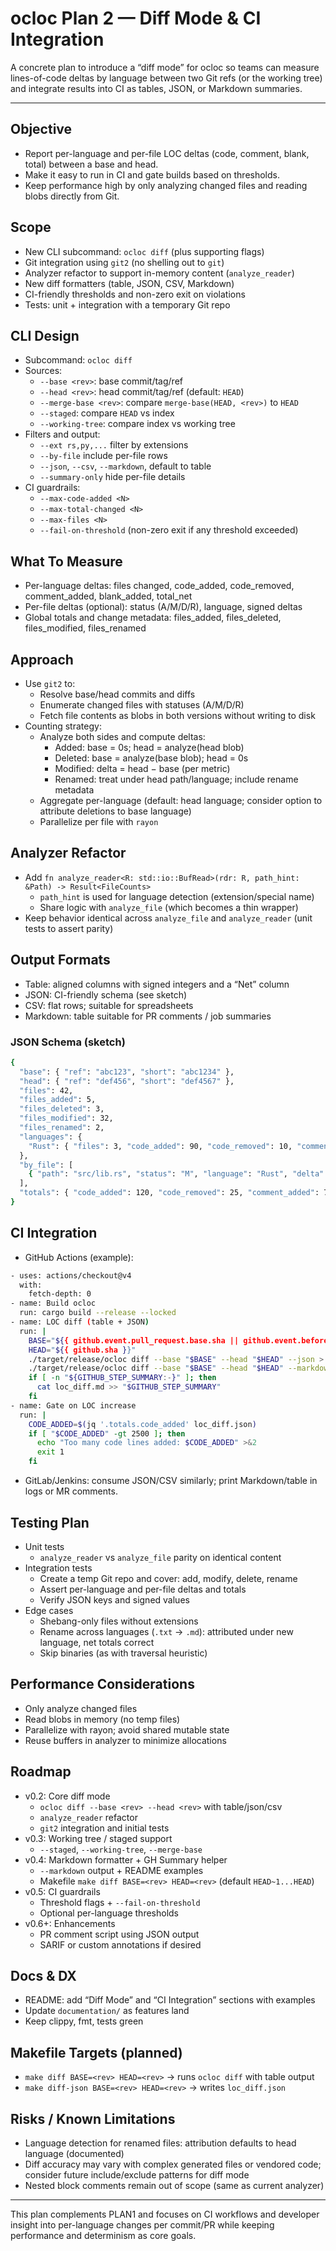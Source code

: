 # ocloc Plan 2 — Diff Mode & CI Integration

A concrete plan to introduce a “diff mode” for ocloc so teams can measure lines-of-code deltas by language between two Git refs (or the working tree) and integrate results into CI as tables, JSON, or Markdown summaries.

---

## Objective

- Report per-language and per-file LOC deltas (code, comment, blank, total) between a base and head.
- Make it easy to run in CI and gate builds based on thresholds.
- Keep performance high by only analyzing changed files and reading blobs directly from Git.

## Scope

- New CLI subcommand: `ocloc diff` (plus supporting flags)
- Git integration using `git2` (no shelling out to `git`)
- Analyzer refactor to support in-memory content (`analyze_reader`)
- New diff formatters (table, JSON, CSV, Markdown)
- CI-friendly thresholds and non-zero exit on violations
- Tests: unit + integration with a temporary Git repo

## CLI Design

- Subcommand: `ocloc diff`
- Sources:
  - `--base <rev>`: base commit/tag/ref
  - `--head <rev>`: head commit/tag/ref (default: `HEAD`)
  - `--merge-base <rev>`: compare `merge-base(HEAD, <rev>)` to `HEAD`
  - `--staged`: compare `HEAD` vs index
  - `--working-tree`: compare index vs working tree
- Filters and output:
  - `--ext rs,py,...` filter by extensions
  - `--by-file` include per-file rows
  - `--json`, `--csv`, `--markdown`, default to table
  - `--summary-only` hide per-file details
- CI guardrails:
  - `--max-code-added <N>`
  - `--max-total-changed <N>`
  - `--max-files <N>`
  - `--fail-on-threshold` (non-zero exit if any threshold exceeded)

## What To Measure

- Per-language deltas: files changed, code_added, code_removed, comment_added, blank_added, total_net
- Per-file deltas (optional): status (A/M/D/R), language, signed deltas
- Global totals and change metadata: files_added, files_deleted, files_modified, files_renamed

## Approach

- Use `git2` to:
  - Resolve base/head commits and diffs
  - Enumerate changed files with statuses (A/M/D/R)
  - Fetch file contents as blobs in both versions without writing to disk
- Counting strategy:
  - Analyze both sides and compute deltas:
    - Added: base = 0s; head = analyze(head blob)
    - Deleted: base = analyze(base blob); head = 0s
    - Modified: delta = head − base (per metric)
    - Renamed: treat under head path/language; include rename metadata
  - Aggregate per-language (default: head language; consider option to attribute deletions to base language)
  - Parallelize per file with `rayon`

## Analyzer Refactor

- Add `fn analyze_reader<R: std::io::BufRead>(rdr: R, path_hint: &Path) -> Result<FileCounts>`
  - `path_hint` is used for language detection (extension/special name)
  - Share logic with `analyze_file` (which becomes a thin wrapper)
- Keep behavior identical across `analyze_file` and `analyze_reader` (unit tests to assert parity)

## Output Formats

- Table: aligned columns with signed integers and a “Net” column
- JSON: CI-friendly schema (see sketch)
- CSV: flat rows; suitable for spreadsheets
- Markdown: table suitable for PR comments / job summaries

### JSON Schema (sketch)

```bash
{
  "base": { "ref": "abc123", "short": "abc1234" },
  "head": { "ref": "def456", "short": "def4567" },
  "files": 42,
  "files_added": 5,
  "files_deleted": 3,
  "files_modified": 32,
  "files_renamed": 2,
  "languages": {
    "Rust": { "files": 3, "code_added": 90, "code_removed": 10, "comment_added": 5, "blank_added": 5, "total_net": 80 }
  },
  "by_file": [
    { "path": "src/lib.rs", "status": "M", "language": "Rust", "delta": { "code": 10, "comment": 1, "blank": 0, "total": 11 } }
  ],
  "totals": { "code_added": 120, "code_removed": 25, "comment_added": 7, "blank_added": 4, "total_net": 106 }
}
```

## CI Integration

- GitHub Actions (example):

```bash
- uses: actions/checkout@v4
  with:
    fetch-depth: 0
- name: Build ocloc
  run: cargo build --release --locked
- name: LOC diff (table + JSON)
  run: |
    BASE="${{ github.event.pull_request.base.sha || github.event.before }}"
    HEAD="${{ github.sha }}"
    ./target/release/ocloc diff --base "$BASE" --head "$HEAD" --json > loc_diff.json
    ./target/release/ocloc diff --base "$BASE" --head "$HEAD" --markdown > loc_diff.md
    if [ -n "${GITHUB_STEP_SUMMARY:-}" ]; then
      cat loc_diff.md >> "$GITHUB_STEP_SUMMARY"
    fi
- name: Gate on LOC increase
  run: |
    CODE_ADDED=$(jq '.totals.code_added' loc_diff.json)
    if [ "$CODE_ADDED" -gt 2500 ]; then
      echo "Too many code lines added: $CODE_ADDED" >&2
      exit 1
    fi
```

- GitLab/Jenkins: consume JSON/CSV similarly; print Markdown/table in logs or MR comments.

## Testing Plan

- Unit tests
  - `analyze_reader` vs `analyze_file` parity on identical content
- Integration tests
  - Create a temp Git repo and cover: add, modify, delete, rename
  - Assert per-language and per-file deltas and totals
  - Verify JSON keys and signed values
- Edge cases
  - Shebang-only files without extensions
  - Rename across languages (`.txt` → `.md`): attributed under new language, net totals correct
  - Skip binaries (as with traversal heuristic)

## Performance Considerations

- Only analyze changed files
- Read blobs in memory (no temp files)
- Parallelize with rayon; avoid shared mutable state
- Reuse buffers in analyzer to minimize allocations

## Roadmap

- v0.2: Core diff mode
  - `ocloc diff --base <rev> --head <rev>` with table/json/csv
  - `analyze_reader` refactor
  - `git2` integration and initial tests
- v0.3: Working tree / staged support
  - `--staged`, `--working-tree`, `--merge-base`
- v0.4: Markdown formatter + GH Summary helper
  - `--markdown` output + README examples
  - Makefile `make diff BASE=<rev> HEAD=<rev>` (default `HEAD~1...HEAD`)
- v0.5: CI guardrails
  - Threshold flags + `--fail-on-threshold`
  - Optional per-language thresholds
- v0.6+: Enhancements
  - PR comment script using JSON output
  - SARIF or custom annotations if desired

## Docs & DX

- README: add “Diff Mode” and “CI Integration” sections with examples
- Update `documentation/` as features land
- Keep clippy, fmt, tests green

## Makefile Targets (planned)

- `make diff BASE=<rev> HEAD=<rev>` → runs `ocloc diff` with table output
- `make diff-json BASE=<rev> HEAD=<rev>` → writes `loc_diff.json`

## Risks / Known Limitations

- Language detection for renamed files: attribution defaults to head language (documented)
- Diff accuracy may vary with complex generated files or vendored code; consider future include/exclude patterns for diff mode
- Nested block comments remain out of scope (same as current analyzer)

---

This plan complements PLAN1 and focuses on CI workflows and developer insight into per-language changes per commit/PR while keeping performance and determinism as core goals.
